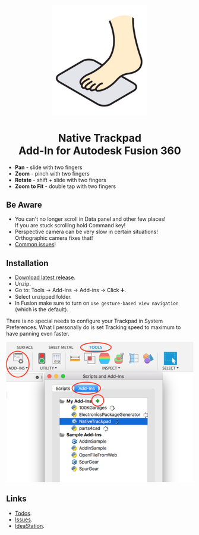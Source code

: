 <div align="center">

<img src="res/logo.png" alt="Native Trackpad" width="256"/>

# Native Trackpad<br/>Add-In for Autodesk Fusion 360

</div>

- **Pan** - slide with two fingers
- **Zoom** - pinch with two fingers
- **Rotate** - shift + slide with two fingers
- **Zoom to Fit** - double tap with two fingers

## Be Aware

- You can't no longer scroll in Data panel and other few places!  
  If you are stuck scrolling hold Command key!
- Perspective camera can be very slow in certain situations!  
  Orthographic camera fixes that!
- [Common issues](https://github.com/luclefleur/Native-Trackpad/issues)!

## Installation

- [Download latest release](https://github.com/luclefleur/Native-Trackpad/releases/download/0.14/NativeTrackpad.zip).
- Unzip.
- Go to: Tools → Add-ins → Add-ins → Click ➕.
- Select unzipped folder.
- In Fusion make sure to turn on `Use gesture-based view navigation` (which is the default).

There is no special needs to configure your Trackpad in System Preferences.
What I personally do is set Tracking speed to maximum to have panning even faster.

![manual install](res/install.png)

## Links

- [Todos](https://github.com/luclefleur/Native-Trackpad/search?q=todo).
- [Issues](https://github.com/luclefleur/Native-Trackpad/issues).
- [IdeaStation](https://forums.autodesk.com/t5/ideastation-request-a-feature-or/use-native-trackpad-gesture-recognition-on-macos/idi-p/7018667).
